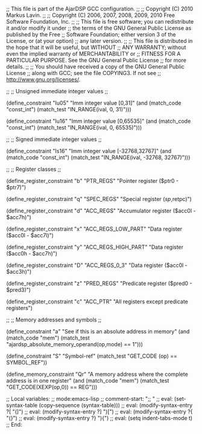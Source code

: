 ;; This file is part of the AjarDSP GCC configuration.
;;
;; Copyright (C) 2010 Markus Lavin.
;;
;; Copyright (C) 2006, 2007, 2008, 2009, 2010 Free Software Foundation, Inc.
;;
;; This file is free software; you can redistribute it and/or modify it under
;; the terms of the GNU General Public License as published by the Free
;; Software Foundation; either version 3 of the License, or (at your option)
;; any later version.
;;
;; This file is distributed in the hope that it will be useful, but WITHOUT
;; ANY WARRANTY; without even the implied warranty of MERCHANTABILITY or
;; FITNESS FOR A PARTICULAR PURPOSE.  See the GNU General Public License
;; for more details.
;;
;; You should have received a copy of the GNU General Public License
;; along with GCC; see the file COPYING3.  If not see
;; <http://www.gnu.org/licenses/>.

;;
;; Unsigned immediate integer values
;;

 (define_constraint "Iu05"
  "Imm integer value [0,31]"
  (and (match_code "const_int")
       (match_test "IN_RANGE(ival, 0, 31)")))

 (define_constraint "Iu16"
  "Imm integer value [0,65535]"
  (and (match_code "const_int")
       (match_test "IN_RANGE(ival, 0, 65535)")))

;;
;; Signed immediate integer values
;;

 (define_constraint "Is16"
  "Imm integer value [-32768,32767]"
  (and (match_code "const_int")
       (match_test "IN_RANGE(ival, -32768, 32767)")))

;;
;; Register classes
;;

 (define_register_constraint "b" "PTR_REGS"
   "Pointer register ($ptr0 - $ptr7)")

 (define_register_constraint "q" "SPEC_REGS"
   "Special register ($sp,$retpc)")

 (define_register_constraint "d" "ACC_REGS"
   "Accumulator register ($acc0l - $acc7h)")

(define_register_constraint "x" "ACC_REGS_LOW_PART"
  "Data register ($acc0l - $acc7l)")

(define_register_constraint "y" "ACC_REGS_HIGH_PART"
  "Data register ($acc0h - $acc7h)")

(define_register_constraint "D" "ACC_REGS_0_3"
  "Data register ($acc0l - $acc3h)")

(define_register_constraint "z" "PRED_REGS"
  "Predicate register ($pred0 - $pred3)")

(define_register_constraint "c" "ACC_PTR"
  "All registers except predicate registers")


;;
;; Memory addresses and symbols
;;

(define_constraint "a"
 "See if this is an absolute address in memory"
  (and (match_code "mem")
       (match_test "ajardsp_absolute_memory_operand(op,mode) == 1")))

(define_constraint "S"
 "Symbol-ref"
 (match_test "GET_CODE (op) == SYMBOL_REF"))

(define_memory_constraint "Qr"
  "A memory address where the complete address is in one register"
  (and (match_code "mem")
       (match_test "GET_CODE(XEXP(op,0)) == REG")))


;; Local variables:
;; mode:emacs-lisp
;; comment-start: ";; "
;; eval: (set-syntax-table (copy-sequence (syntax-table)))
;; eval: (modify-syntax-entry ?[ "(]")
;; eval: (modify-syntax-entry ?] ")[")
;; eval: (modify-syntax-entry ?{ "(}")
;; eval: (modify-syntax-entry ?} "){")
;; eval: (setq indent-tabs-mode t)
;; End:

